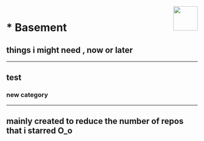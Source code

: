 <img src="https://avatars.githubusercontent.com/u/167031705?v=4" align="right" height="64px" />

# * Basement
## things i might need , now or later

------
test
------

### **new category**
---
mainly created to reduce the number of repos that i starred O_o
---
